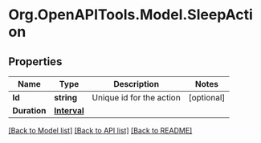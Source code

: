 # Org.OpenAPITools.Model.SleepAction
## Properties

Name | Type | Description | Notes
------------ | ------------- | ------------- | -------------
**Id** | **string** | Unique id for the action | [optional] 
**Duration** | [**Interval**](Interval.md) |  | 

[[Back to Model list]](../README.md#documentation-for-models) [[Back to API list]](../README.md#documentation-for-api-endpoints) [[Back to README]](../README.md)

